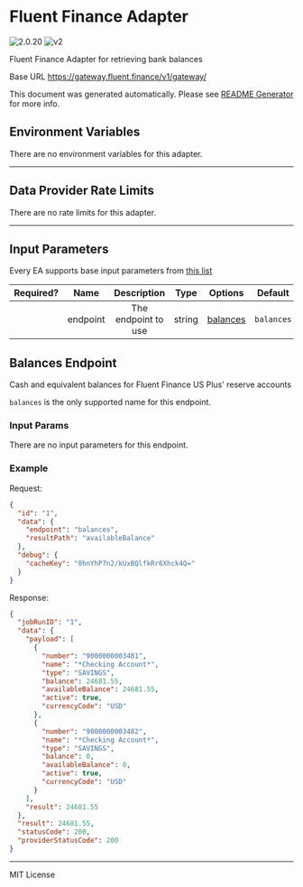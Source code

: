 # Fluent Finance Adapter

![2.0.20](https://img.shields.io/github/package-json/v/smartcontractkit/external-adapters-js?filename=packages/sources/fluent-finance/package.json) ![v2](https://img.shields.io/badge/framework%20version-v2-blueviolet)

Fluent Finance Adapter for retrieving bank balances

Base URL https://gateway.fluent.finance/v1/gateway/

This document was generated automatically. Please see [README Generator](../../scripts#readme-generator) for more info.

## Environment Variables

There are no environment variables for this adapter.

---

## Data Provider Rate Limits

There are no rate limits for this adapter.

---

## Input Parameters

Every EA supports base input parameters from [this list](../../core/bootstrap#base-input-parameters)

| Required? |   Name   |     Description     |  Type  |            Options             |  Default   |
| :-------: | :------: | :-----------------: | :----: | :----------------------------: | :--------: |
|           | endpoint | The endpoint to use | string | [balances](#balances-endpoint) | `balances` |

## Balances Endpoint

Cash and equivalent balances for Fluent Finance US Plus' reserve accounts

`balances` is the only supported name for this endpoint.

### Input Params

There are no input parameters for this endpoint.

### Example

Request:

```json
{
  "id": "1",
  "data": {
    "endpoint": "balances",
    "resultPath": "availableBalance"
  },
  "debug": {
    "cacheKey": "0hnYhP7n2/kUxBQlfkRr6Xhck4Q="
  }
}
```

Response:

```json
{
  "jobRunID": "1",
  "data": {
    "payload": [
      {
        "number": "9000000003481",
        "name": "*Checking Account*",
        "type": "SAVINGS",
        "balance": 24681.55,
        "availableBalance": 24681.55,
        "active": true,
        "currencyCode": "USD"
      },
      {
        "number": "9000000003482",
        "name": "*Checking Account*",
        "type": "SAVINGS",
        "balance": 0,
        "availableBalance": 0,
        "active": true,
        "currencyCode": "USD"
      }
    ],
    "result": 24681.55
  },
  "result": 24681.55,
  "statusCode": 200,
  "providerStatusCode": 200
}
```

---

MIT License
